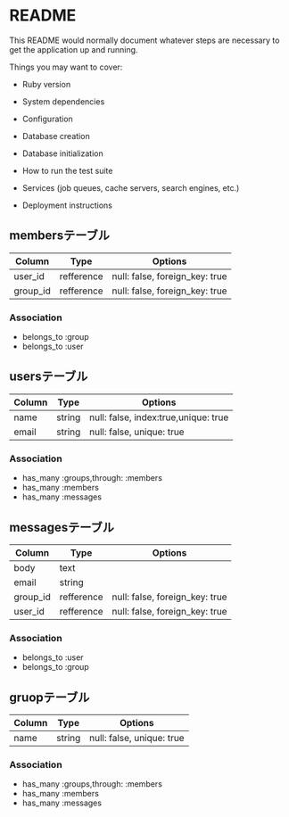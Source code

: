 # README

This README would normally document whatever steps are necessary to get the
application up and running.

Things you may want to cover:

* Ruby version

* System dependencies

* Configuration

* Database creation

* Database initialization

* How to run the test suite

* Services (job queues, cache servers, search engines, etc.)

* Deployment instructions

## membersテーブル

|Column|Type|Options|
|------|----|-------|
|user_id|refference|null: false, foreign_key: true|
|group_id|refference|null: false, foreign_key: true|

### Association
- belongs_to :group
- belongs_to :user

## usersテーブル

|Column|Type|Options|
|------|----|-------|
|name|string|null: false, index:true,unique: true|
|email|string|null: false, unique: true|

### Association
- has_many :groups,through: :members
- has_many :members
- has_many :messages

##  messagesテーブル
|Column|Type|Options|
|------|----|-------|
|body|text||
|email|string||
|group_id|refference|null: false, foreign_key: true|
|user_id|refference|null: false, foreign_key: true|

### Association
- belongs_to :user
- belongs_to :group

## gruopテーブル
|Column|Type|Options|
|------|----|-------|
|name|string|null: false, unique: true|


### Association
- has_many :groups,through: :members
- has_many :members
- has_many :messages
